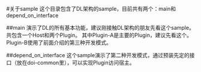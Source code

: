 #关于sample
这个目录包含了DL架构的sample，目前共有两个：main和depend_on_interface

##main
演示了DL的所有基本功能，建议刚接触DL架构的朋友先看这个sample。
共包含一个Host和两个Plugin。
其中Plugin-A是主要的Plugin，建议先看这个。
Plugin-B使用了前面介绍的第三种开发模式。

##depend_on_interface
这个sample演示了第二种开发模式，通过预装先定的接口（放在doi-common里），可以实现Plugin访问宿主。



